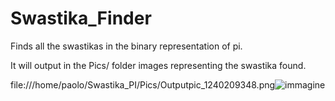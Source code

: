 # Swastika_Finder
Finds all the swastikas in the binary representation of pi.

It will output in the Pics/ folder images representing the swastika found. 

file:///home/paolo/Swastika_PI/Pics/Outputpic_1240209348.png![immagine](https://user-images.githubusercontent.com/46501344/172484096-97d3659a-7b1d-4a43-a340-139184740b22.png)
